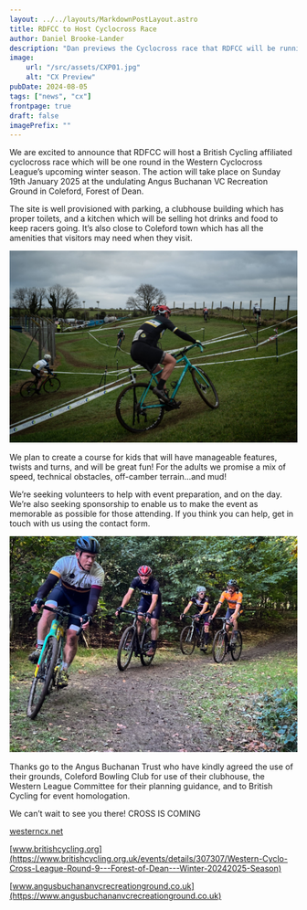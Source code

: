 ```yaml
---
layout: ../../layouts/MarkdownPostLayout.astro
title: RDFCC to Host Cyclocross Race
author: Daniel Brooke-Lander
description: "Dan previews the Cyclocross race that RDFCC will be running in January"
image:
    url: "/src/assets/CXP01.jpg"
    alt: "CX Preview"
pubDate: 2024-08-05
tags: ["news", "cx"]
frontpage: true
draft: false
imagePrefix: ""
---
```


We are excited to announce that RDFCC will host a British Cycling affiliated cyclocross race which will be one round in the Western Cyclocross League’s upcoming winter season. The action will take place on Sunday 19th January 2025 at the undulating Angus Buchanan VC Recreation Ground in Coleford, Forest of Dean.

The site is well provisioned with parking, a clubhouse building which has proper toilets, and a kitchen which will be selling hot drinks and food to keep racers going. It’s also close to Coleford town which has all the amenities that visitors may need when they visit.

![CX Preview](../../assets/CXP02.jpg)

We plan to create a course for kids that will have manageable features, twists and turns, and will be great fun! For the adults we promise a mix of speed, technical obstacles, off-camber terrain…and mud!

We’re seeking volunteers to help with event preparation, and on the day. We’re also seeking sponsorship to enable us to make the event as memorable as possible for those attending. If you think you can help, get in touch with us using the contact form.

![CX Preview](../../assets/CXP03.jpg)

Thanks go to the Angus Buchanan Trust who have kindly agreed the use of their grounds, Coleford Bowling Club for use of their clubhouse, the Western League Committee for their planning guidance, and to British Cycling for event homologation.

We can’t wait to see you there!
CROSS IS COMING

[westerncx.net](https://westerncx.net/)


[www.britishcycling.org](https://www.britishcycling.org.uk/events/details/307307/Western-Cyclo-Cross-League-Round-9---Forest-of-Dean---Winter-20242025-Season)


[www.angusbuchananvcrecreationground.co.uk](https://www.angusbuchananvcrecreationground.co.uk)
